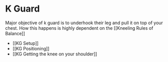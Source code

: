 # K Guard

Major objective of k guard is to underhook their leg and pull it on top of your chest. How this happens is highly dependent on the [[Kneeling Rules of Balance]]

* [[KG Setup]]
* [[KG Positioning]]
* [[KG Getting the knee on your shoulder]]
